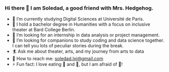 ### Hi there 🍎 I am Soledad, a good friend with Mrs. Hedgehog. 


- 🔭 I’m currently studying Digital Sciences at Université de Paris. 
- 🌱 I hold a bachelor degree in Humanities with a focus on inclusive theater at Bard College Berlin. 
- 🙋 I’m looking for an internship in data analysis or project management. 
- 🍰 I’m looking for companions to study coding and data science together. I can tell you lots of peculiar stories during the break. 
- 🏄 Ask me about theater, arts, and my journey from arts to data 
- 🦔 How to reach me: soledad.lxj@gmail.com
- ⚡ Fun fact: I love eating 🥦 and 🥕, but I am afraid of 🐰!

